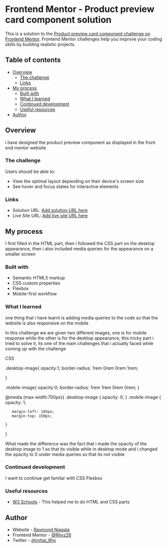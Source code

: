 # Frontend Mentor - Product preview card component solution

This is a solution to the [Product preview card component challenge on Frontend Mentor](https://www.frontendmentor.io/challenges/product-preview-card-component-GO7UmttRfa). Frontend Mentor challenges help you improve your coding skills by building realistic projects. 

## Table of contents

- [Overview](#overview)
  - [The challenge](#the-challenge)
  - [Links](#links)
- [My process](#my-process)
  - [Built with](#built-with)
  - [What I learned](#what-i-learned)
  - [Continued development](#continued-development)
  - [Useful resources](#useful-resources)
- [Author](#author)



## Overview
i have designed the product preview component as displayed in the front end mentor website

### The challenge

Users should be able to:

- View the optimal layout depending on their device's screen size
- See hover and focus states for interactive elements


### Links

- Solution URL: [Add solution URL here](https://your-solution-url.com)
- Live Site URL: [Add live site URL here](https://your-live-site-url.com)

## My process
I first filled in the HTML part, then i followed the CSS part on the desktop appearance, then i also included media queries for the appearance on a smaller screen 

### Built with

- Semantic HTML5 markup
- CSS custom properties
- Flexbox
- Mobile-first workflow

### What I learned

one thing that i have learnt is adding media queries to the code so that the website is also responsive on the mobile 

In this challenge we are given two different images, one is for mobile response while the other is for the desktop appearance, this tricky part i tried to solve it, its one of the main challenges that i actually faced while coming up with the challenge 



CSS

.desktop-image{
    opacity:1;
    border-radius: 1rem 0rem 0rem 1rem;

}

.mobile-image{
    opacity:0;
    border-radius: 1rem 1rem 0rem 0rem;
}


@media (max-width:700px){
   .desktop-image {
        opacity: 0;
    }
    .mobile-image {
       opacity: 1;
      
       margin-left: 165px;
       margin-top: 150px;
       
    }

}

What made the difference was the fact that i made the opacity of the desktop image to 1 so that its visible while in desktop mode and i changed the opacity to 0 under media queries so that its not visible


### Continued development

I want to continue get familar with CSS Flexbox

### Useful resources

- [W3 Schools](https://w3schools.com) - This helped me to do HTML and CSS parts 

## Author

- Website - [Raymond Njagala](https://personal-portfolio-web-cyan.vercel.app/)
- Frontend Mentor - [@Rhyz26](https://www.frontendmentor.io/profile/Rhyz26)
- Twitter - [@initial_Rhy](https://www.twitter.com/Initial_Rhy)

